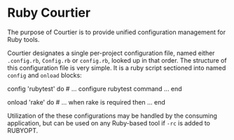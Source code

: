 # Ruby Courtier

The purpose of Courtier is to provide unified configuration management
for Ruby tools.

Courtier designates a single per-project configuration file, named
either `.config.rb`, `Config.rb` or `config.rb`, looked up in that 
order. The structure of this configuration file is very simple.
It is a ruby script sectioned into named `config` and `onload`
blocks:

  config 'rubytest' do
    # ... configure rubytest command ...
  end

  onload 'rake' do
    # ... when rake is required then ...
  end

Utilization of the these configurations may be handled by the consuming 
application, but can be used on any Ruby-based tool if `-rc` is added 
to RUBYOPT.

